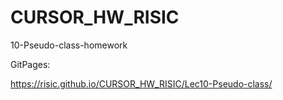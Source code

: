 # CURSOR_HW_RISIC

10-Pseudo-class-homework

GitPages:

https://risic.github.io/CURSOR_HW_RISIC/Lec10-Pseudo-class/
